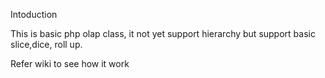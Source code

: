Intoduction

This is basic php olap class, it not yet support hierarchy but support basic slice,dice, roll up.

Refer wiki to see how it work
